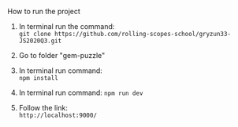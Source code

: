    How to run the project

1. In terminal run the command:  
   `git clone https://github.com/rolling-scopes-school/gryzun33-JS2020Q3.git`

2. Go to folder "gem-puzzle"

3. In terminal run command:  
   `npm install`

4. In terminal run command: 
   `npm run dev`

5. Follow the link:  
  `http://localhost:9000/`